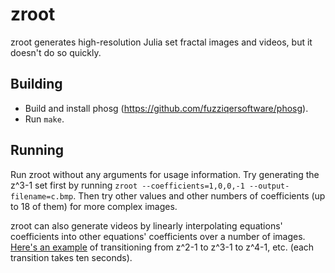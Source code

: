 # zroot

zroot generates high-resolution Julia set fractal images and videos, but it doesn't do so quickly.

## Building

- Build and install phosg (https://github.com/fuzziqersoftware/phosg).
- Run `make`.

## Running

Run zroot without any arguments for usage information. Try generating the z^3-1 set first by running `zroot --coefficients=1,0,0,-1 --output-filename=c.bmp`. Then try other values and other numbers of coefficients (up to 18 of them) for more complex images.

zroot can also generate videos by linearly interpolating equations' coefficients into other equations' coefficients over a number of images. [Here's an example](https://youtu.be/_GmFZM7y1Kk) of transitioning from z^2-1 to z^3-1 to z^4-1, etc. (each transition takes ten seconds).
